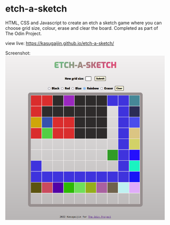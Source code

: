 # etch-a-sketch
HTML, CSS and Javascript to create an etch a sketch game where you can choose grid size, colour, erase and clear the board. Completed as part of The Odin Project.

view live: https://kasugaijin.github.io/etch-a-sketch/

Screenshot:
![Screenshot](./media/Screenshot.png?raw=true "")
